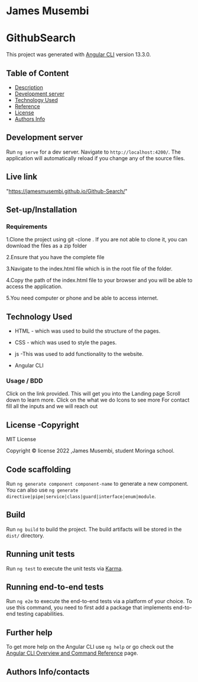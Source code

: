 # James Musembi
# GithubSearch


This project was generated with [Angular CLI](https://github.com/angular/angular-cli) version 13.3.0.

## Table of Content

+ [Description](#description)
+ [Development server](#ng-serve)
+ [Technology Used](#technology-used)
+ [Reference](#reference)
+ [License](#license-Copyright)
+ [Authors Info](#author-Info/contacts)

## Development server

Run `ng serve` for a dev server. Navigate to `http://localhost:4200/`. The application will automatically reload if you change any of the source files.
## Live link
"https://jamesmusembi.github.io/Github-Search/"
## Set-up/Installation 

### Requirements

1.Clone the project using git -clone . If you are not able to clone it, you can download the files as a zip folder

2.Ensure that you have the complete file

3.Navigate to the index.html file which is in the root file of the folder.

4.Copy the path of the index.html file to your browser and you will be able to access the application.

5.You need computer or phone and be able to access internet.

## Technology Used
* HTML - which was used to build the structure of the pages.

* CSS - which was used to style the pages.

* js  -This was used to add functionality to the website.
* Angular CLI
### Usage / BDD
Click on the link provided.
This will get you into the Landing page
Scroll down to learn more.
Click on the what we do Icons to see more
For contact fill all the inputs and we will reach out
## License -Copyright 

MIT License

Copyright © license 2022 ,James Musembi, student Moringa school.

## Code scaffolding

Run `ng generate component component-name` to generate a new component. You can also use `ng generate directive|pipe|service|class|guard|interface|enum|module`.

## Build

Run `ng build` to build the project. The build artifacts will be stored in the `dist/` directory.

## Running unit tests

Run `ng test` to execute the unit tests via [Karma](https://karma-runner.github.io).

## Running end-to-end tests

Run `ng e2e` to execute the end-to-end tests via a platform of your choice. To use this command, you need to first add a package that implements end-to-end testing capabilities.

## Further help

To get more help on the Angular CLI use `ng help` or go check out the [Angular CLI Overview and Command Reference](https://angular.io/cli) page.
## Authors Info/contacts
